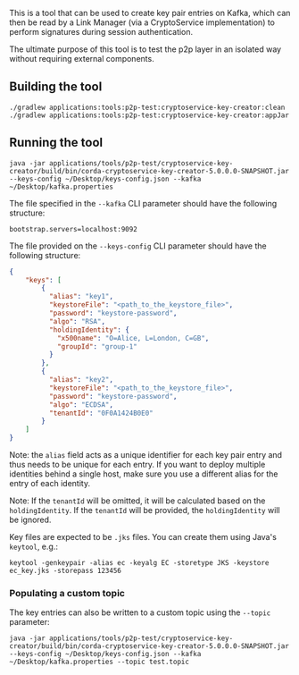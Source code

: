 This is a tool that can be used to create key pair entries on Kafka, which can then be read by a Link Manager (via a CryptoService implementation) to perform signatures during session authentication.

The ultimate purpose of this tool is to test the p2p layer in an isolated way without requiring external components.

## Building the tool
```
./gradlew applications:tools:p2p-test:cryptoservice-key-creator:clean
./gradlew applications:tools:p2p-test:cryptoservice-key-creator:appJar
```

## Running the tool

```
java -jar applications/tools/p2p-test/cryptoservice-key-creator/build/bin/corda-cryptoservice-key-creator-5.0.0.0-SNAPSHOT.jar --keys-config ~/Desktop/keys-config.json --kafka ~/Desktop/kafka.properties
```

The file specified in the `--kafka` CLI parameter should have the following structure:
```
bootstrap.servers=localhost:9092
```

The file provided on the `--keys-config` CLI parameter should have the following structure:
```json
{
    "keys": [
        {
          "alias": "key1",
          "keystoreFile": "<path_to_the_keystore_file>",
          "password": "keystore-password",
          "algo": "RSA",
          "holdingIdentity": {
            "x500name": "O=Alice, L=London, C=GB",
            "groupId": "group-1"
          }
        },
        {
          "alias": "key2",
          "keystoreFile": "<path_to_the_keystore_file>",
          "password": "keystore-password",
          "algo": "ECDSA",
          "tenantId": "0F0A1424B0E0"
        }
    ]
}
```
Note: the `alias` field acts as a unique identifier for each key pair entry and thus needs to be unique for each entry. If you want to deploy multiple identities behind a single host, make sure you use a different alias for the entry of each identity. 

Note: If the `tenantId` will be omitted, it will be calculated based on the `holdingIdentity`. If the `tenantId` will be provided, the `holdingIdentity` will be ignored.

Key files are expected to be `.jks` files. You can create them using Java's `keytool`, e.g.:
```
keytool -genkeypair -alias ec -keyalg EC -storetype JKS -keystore ec_key.jks -storepass 123456
```

### Populating a custom topic

The key entries can also be written to a custom topic using the `--topic` parameter:
```
java -jar applications/tools/p2p-test/cryptoservice-key-creator/build/bin/corda-cryptoservice-key-creator-5.0.0.0-SNAPSHOT.jar --keys-config ~/Desktop/keys-config.json --kafka ~/Desktop/kafka.properties --topic test.topic
```

